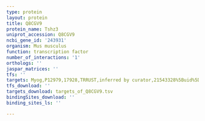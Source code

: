 ```yaml
---
type: protein
layout: protein
title: Q8CGV9
protein_name: Tshz3
uniprot_accession: Q8CGV9
ncbi_gene_id: '243931'
organism: Mus musculus
function: transcription factor
number_of_interactions: '1'
orthologs: ''
jaspar_matrices: ''
tfs: ''
targets: Myog,P12979,17928,TRRUST,inferred by curator,21543328%5Buid%5D+OR+29087512%5Buid%5D,Yes
tfs_download: ''
targets_download: targets_of_Q8CGV9.tsv
bindingSites_download: ''
binding_sites_ls: ''

---
```

